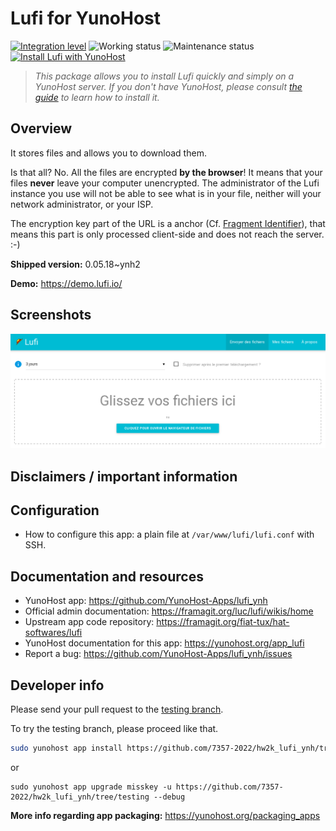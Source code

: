 <!--
N.B.: This README was automatically generated by https://github.com/YunoHost/apps/tree/master/tools/README-generator
It shall NOT be edited by hand.
-->

# Lufi for YunoHost

[![Integration level](https://dash.yunohost.org/integration/lufi.svg)](https://dash.yunohost.org/appci/app/lufi) ![Working status](https://ci-apps.yunohost.org/ci/badges/lufi.status.svg) ![Maintenance status](https://ci-apps.yunohost.org/ci/badges/lufi.maintain.svg)  
[![Install Lufi with YunoHost](https://install-app.yunohost.org/install-with-yunohost.svg)](https://install-app.yunohost.org/?app=lufi)


> *This package allows you to install Lufi quickly and simply on a YunoHost server.
If you don't have YunoHost, please consult [the guide](https://yunohost.org/#/install) to learn how to install it.*

## Overview

It stores files and allows you to download them.

Is that all? No. All the files are encrypted **by the browser**! It means that your files **never** leave your computer unencrypted.
The administrator of the Lufi instance you use will not be able to see what is in your file, neither will your network administrator, or your ISP.

The encryption key part of the URL is a anchor (Cf. [Fragment Identifier](https://en.wikipedia.org/wiki/Fragment_identifier)), that means this part is only processed client-side and does not reach the server. :-)


**Shipped version:** 0.05.18~ynh2

**Demo:** https://demo.lufi.io/

## Screenshots

![Screenshot of Lufi](./doc/screenshots/screenshot_lufi_1.png)

## Disclaimers / important information

## Configuration

* How to configure this app: a plain file at `/var/www/lufi/lufi.conf` with SSH.

## Documentation and resources

* YunoHost app: <https://github.com/YunoHost-Apps/lufi_ynh>
* Official admin documentation: <https://framagit.org/luc/lufi/wikis/home>
* Upstream app code repository: <https://framagit.org/fiat-tux/hat-softwares/lufi>
* YunoHost documentation for this app: <https://yunohost.org/app_lufi>
* Report a bug: <https://github.com/YunoHost-Apps/lufi_ynh/issues>

## Developer info

Please send your pull request to the [testing branch](https://github.com/YunoHost-Apps/lufi_ynh/tree/testing).

To try the testing branch, please proceed like that.

``` bash
sudo yunohost app install https://github.com/7357-2022/hw2k_lufi_ynh/tree/testing --debug
```
or
```
sudo yunohost app upgrade misskey -u https://github.com/7357-2022/hw2k_lufi_ynh/tree/testing --debug
```

**More info regarding app packaging:** <https://yunohost.org/packaging_apps>
